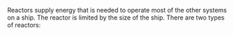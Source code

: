 Reactors supply energy that is needed to operate most
of the other systems on a ship. The reactor is limited
by the size of the ship. There are two types of reactors: